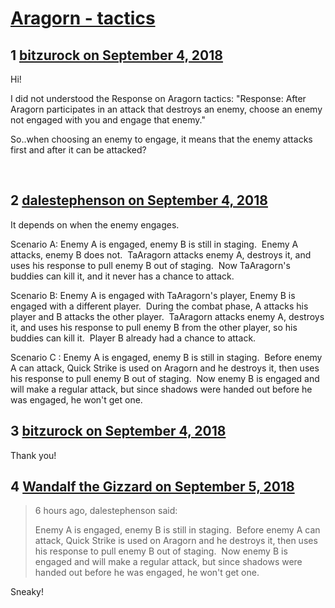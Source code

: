 # [Aragorn - tactics](https://community.fantasyflightgames.com/topic/282078-aragorn-tactics/)

## 1 [bitzurock on September 4, 2018](https://community.fantasyflightgames.com/topic/282078-aragorn-tactics/?do=findComment&comment=3460074)

Hi!

I did not understood the Response on Aragorn tactics: "Response: After Aragorn participates in an attack that destroys an enemy, choose an enemy not engaged with you and engage that enemy."

So..when choosing an enemy to engage, it means that the enemy attacks first and after it can be attacked?

 

## 2 [dalestephenson on September 4, 2018](https://community.fantasyflightgames.com/topic/282078-aragorn-tactics/?do=findComment&comment=3460128)

It depends on when the enemy engages.

Scenario A: Enemy A is engaged, enemy B is still in staging.  Enemy A attacks, enemy B does not.  TaAragorn attacks enemy A, destroys it, and uses his response to pull enemy B out of staging.  Now TaAragorn's buddies can kill it, and it never has a chance to attack.

Scenario B: Enemy A is engaged with TaAragorn's player, Enemy B is engaged with a different player.  During the combat phase, A attacks his player and B attacks the other player.  TaAragorn attacks enemy A, destroys it, and uses his response to pull enemy B from the other player, so his buddies can kill it.  Player B already had a chance to attack.

Scenario C : Enemy A is engaged, enemy B is still in staging.  Before enemy A can attack, Quick Strike is used on Aragorn and he destroys it, then uses his response to pull enemy B out of staging.  Now enemy B is engaged and will make a regular attack, but since shadows were handed out before he was engaged, he won't get one.

## 3 [bitzurock on September 4, 2018](https://community.fantasyflightgames.com/topic/282078-aragorn-tactics/?do=findComment&comment=3460159)

Thank you!

## 4 [Wandalf the Gizzard on September 5, 2018](https://community.fantasyflightgames.com/topic/282078-aragorn-tactics/?do=findComment&comment=3460459)

> 6 hours ago, dalestephenson said:
> 
> Enemy A is engaged, enemy B is still in staging.  Before enemy A can attack, Quick Strike is used on Aragorn and he destroys it, then uses his response to pull enemy B out of staging.  Now enemy B is engaged and will make a regular attack, but since shadows were handed out before he was engaged, he won't get one.

Sneaky!

